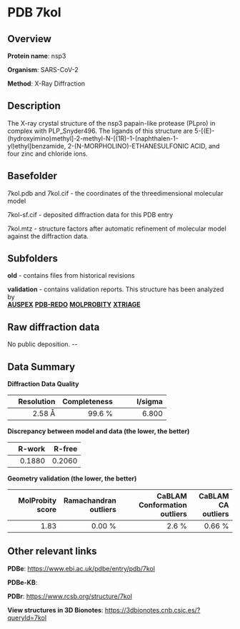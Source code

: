 # PDB 7kol

## Overview

**Protein name**: nsp3

**Organism**: SARS-CoV-2

**Method**: X-Ray Diffraction

## Description

The X-ray crystal structure of the nsp3 papain-like protease (PLpro) in complex with PLP_Snyder496. The ligands of this structure are 5-[(E)-(hydroxyimino)methyl]-2-methyl-N-[(1R)-1-(naphthalen-1-yl)ethyl]benzamide, 2-(N-MORPHOLINO)-ETHANESULFONIC ACID, and four zinc and chloride ions.

## Basefolder

7kol.pdb and 7kol.cif - the coordinates of the threedimensional molecular model

7kol-sf.cif - deposited diffraction data for this PDB entry

7kol.mtz - structure factors after automatic refinement of molecular model against the diffraction data.

## Subfolders



**old** - contains files from historical revisions

**validation** - contains validation reports. This structure has been analyzed by <br>[**AUSPEX**](https://github.com/thorn-lab/coronavirus_structural_task_force/tree/master/pdb/nsp3/SARS-CoV-2/7kol/validation/auspex) [**PDB-REDO**](https://github.com/thorn-lab/coronavirus_structural_task_force/tree/master/pdb/nsp3/SARS-CoV-2/7kol/validation/pdb-redo) [**MOLPROBITY**](https://github.com/thorn-lab/coronavirus_structural_task_force/tree/master/pdb/nsp3/SARS-CoV-2/7kol/validation/molprobity) [**XTRIAGE**](https://github.com/thorn-lab/coronavirus_structural_task_force/blob/master/pdb/nsp3/SARS-CoV-2/7kol/validation/Xtriage_output.log)   



## Raw diffraction data

No public deposition. --<br> 

## Data Summary
**Diffraction Data Quality**

|   | Resolution | Completeness| I/sigma |
|---|-------------:|----------------:|--------------:|
|   |2.58 Å|99.6  %|<img width=50/>6.800|

**Discrepancy between model and data (the lower, the better)**

|   | **R-work**| **R-free**   
|---|-------------:|----------------:|           
||  0.1880|  0.2060|

**Geometry validation (the lower, the better)**

|   |**MolProbity<br>score**| **Ramachandran<br>outliers** | **CaBLAM<br>Conformation outliers** | **CaBLAM<br>CA outliers** |
|---|-------------:|----------------:|----------------:|----------------:|
||  1.83|  0.00 %|2.6 %|0.66 %|

 

 



## Other relevant links 
**PDBe**:  https://www.ebi.ac.uk/pdbe/entry/pdb/7kol

**PDBe-KB**:  
 
**PDBr**: https://www.rcsb.org/structure/7kol 

**View structures in 3D Bionotes**: https://3dbionotes.cnb.csic.es/?queryId=7kol

